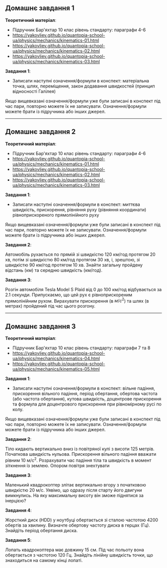 ## Домашнє завдання 1

**Теоретичний матеріал**:
- Підручник Бар'яхтар 10 клас рівень стандарту: параграфи 4-6
- https://yakovliev.github.io/quantopia-school-ua/physics/mechanics/kinematics-01.html
- https://yakovliev.github.io/quantopia-school-ua/physics/mechanics/kinematics-02.html
- https://yakovliev.github.io/quantopia-school-ua/physics/mechanics/kinematics-03.html

**Завдання 1**:
- Записати наступні означення/формули в конспект: матеріальна точка, шлях, переміщення, закон додавання швидкостей (принцип відносності Галілея)

Якщо вищевказані означення/формули уже були записані в конспект під час пари, повторно можете їх не записувати. Означення/формули можете брати із підручника або інших джерел.

---

## Домашнє завдання 2

**Теоретичний матеріал**:
- Підручник Бар'яхтар 10 клас рівень стандарту: параграфи 4-6
- https://yakovliev.github.io/quantopia-school-ua/physics/mechanics/kinematics-01.html
- https://yakovliev.github.io/quantopia-school-ua/physics/mechanics/kinematics-02.html
- https://yakovliev.github.io/quantopia-school-ua/physics/mechanics/kinematics-03.html

**Завдання 1**:
- Записати наступні означення/формули в конспект: миттєва швидкість, прискорення, рівняння руху (рівняння координати) рівноприскореного прямолінійного руху

Якщо вищевказані означення/формули уже були записані в конспект під час пари, повторно можете їх не записувати. Означення/формули можете брати із підручника або інших джерел.

**Завдання 2**:

Автомобіль рухається по прямій зі швидкістю 120 км/год протягом 20 хв, потім зі швидкістю 80 км/год протягом 30 хв, і, зрештою, зі швидкістю 90 км/год протягом 10 хв. Знайти загальну пройдену відстань (км) та середню швидкість (км/год).

**Завдання 3**:

Розгін автомобіля Tesla Model S Plaid від 0 до 100 км/год відбувається за 2.1 секунди. Припускаємо, що цей рух є рівноприскореним прямолінійним рухом. Вирахувати прискорення (в $м/с^2$) та шлях (в метрах) пройдений під час цього розгону.

---

## Домашнє завдання 3

**Теоретичний матеріал**:
- Підручник Бар'яхтар 10 клас рівень стандарту: параграфи 7 та 8
- https://yakovliev.github.io/quantopia-school-ua/physics/mechanics/kinematics-04.html
- https://yakovliev.github.io/quantopia-school-ua/physics/mechanics/kinematics-05.html

**Завдання 1**:
- Записати наступні означення/формули в конспект: вільне падіння, прискорення вільного падіння, період обертання, обертова частота (або частота обертання), кутова швидкість, доцентрове прискорення та формула для доцентрового прискорення при рівномірному русі по колу.

Якщо вищевказані означення/формули уже були записані в конспект під час пари, повторно можете їх не записувати. Означення/формули можете брати із підручника або інших джерел.

**Завдання 2**:

Тіло кидають вертикально вниз із повітряної кулі з висоти 125 метрів. Початкова швидкість нульова. Прискорення вільного падіння вважати рівним 10 $\text{м}/\text{с}^2$. Розрахувати час падіння тіла та швидкість в момент зіткнення із землею. Опором повітря знехтувати

**Завдання 3**:

Маленький квадрокоптер злітає вертикально вгору з початковою швидкістю 20 м/с. Уявімо, що одразу після старту його двигуни вимкнулись. На яку максимальну висоту він зможе піднятися за інерцією?

**Завдання 4**:

Жорсткий диск (HDD) у ноутбуці обертається зі сталою частотою 4200 обертів за хвилину. Визначте обертову частоту диска в герцах (Гц). Знайдіть період обертання диска.

**Завдання 5**:

Лопать квадрокоптера має довжину 15 см. Під час польоту вона обертається з частотою 120 Гц. Знайдіть лінійну швидкість точки, що знаходиться на самому кінці лопаті.